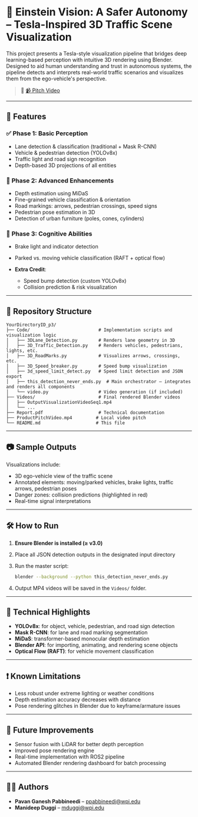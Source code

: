 # 🚗 Einstein Vision: A Safer Autonomy – Tesla-Inspired 3D Traffic Scene Visualization

This project presents a Tesla-style visualization pipeline that bridges deep learning-based perception with intuitive 3D rendering using Blender. Designed to aid human understanding and trust in autonomous systems, the pipeline detects and interprets real-world traffic scenarios and visualizes them from the ego-vehicle's perspective.

> 🔗 [📹 Pitch Video](https://drive.google.com/drive/folders/1iuleoQ68BJFc04H3BPSZ7smhzd8b1pa6?usp=sharing)

---

## 📌 Features

### ✅ **Phase 1: Basic Perception**

* Lane detection & classification (traditional + Mask R-CNN)
* Vehicle & pedestrian detection (YOLOv8x)
* Traffic light and road sign recognition
* Depth-based 3D projections of all entities

### 🚧 **Phase 2: Advanced Enhancements**

* Depth estimation using MiDaS
* Fine-grained vehicle classification & orientation
* Road markings: arrows, pedestrian crossings, speed signs
* Pedestrian pose estimation in 3D
* Detection of urban furniture (poles, cones, cylinders)

### 🧠 **Phase 3: Cognitive Abilities**

* Brake light and indicator detection
* Parked vs. moving vehicle classification (RAFT + optical flow)
* **Extra Credit**:

  * Speed bump detection (custom YOLOv8x)
  * Collision prediction & risk visualization

---

## 📂 Repository Structure

```
YourDirectoryID_p3/
├── Code/                          # Implementation scripts and visualization logic
│   ├── 3DLane_Detection.py        # Renders lane geometry in 3D
│   ├── 3D_Traffic_Detection.py    # Renders vehicles, pedestrians, lights, etc.
│   ├── 3D_RoadMarks.py            # Visualizes arrows, crossings, etc.
│   ├── 3D_Speed_breaker.py        # Speed bump visualization
│   ├── 3d_speed_limit_detect.py   # Speed limit detection and JSON export
│   ├── this_detection_never_ends.py  # Main orchestrator – integrates and renders all components
│   └── video.py                   # Video generation (if included)
├── Videos/                        # Final rendered Blender videos
│   ├── OutputVisualizationVideoSeq1.mp4
│   └── ...
├── Report.pdf                     # Technical documentation
├── ProductPitchVideo.mp4         # Local video pitch
└── README.md                     # This file
```

---

## 📷 Sample Outputs

Visualizations include:

* 3D ego-vehicle view of the traffic scene
* Annotated elements: moving/parked vehicles, brake lights, traffic arrows, pedestrian poses
* Danger zones: collision predictions (highlighted in red)
* Real-time signal interpretations

---

## 🛠 How to Run

1. **Ensure Blender is installed (≥ v3.0)**
2. Place all JSON detection outputs in the designated input directory
3. Run the master script:

   ```bash
   blender --background --python this_detection_never_ends.py
   ```
4. Output MP4 videos will be saved in the `Videos/` folder.

---

## 📑 Technical Highlights

* **YOLOv8x**: for object, vehicle, pedestrian, and road sign detection
* **Mask R-CNN**: for lane and road marking segmentation
* **MiDaS**: transformer-based monocular depth estimation
* **Blender API**: for importing, animating, and rendering scene objects
* **Optical Flow (RAFT)**: for vehicle movement classification

---

## ❗ Known Limitations

* Less robust under extreme lighting or weather conditions
* Depth estimation accuracy decreases with distance
* Pose rendering glitches in Blender due to keyframe/armature issues

---

## 🔮 Future Improvements

* Sensor fusion with LiDAR for better depth perception
* Improved pose rendering engine
* Real-time implementation with ROS2 pipeline
* Automated Blender rendering dashboard for batch processing

---

## 👨‍💻 Authors

* **Pavan Ganesh Pabbineedi** – [ppabbineedi@wpi.edu](mailto:ppabbineedi@wpi.edu)
* **Manideep Duggi** – [mduggi@wpi.edu](mailto:mduggi@wpi.edu)

